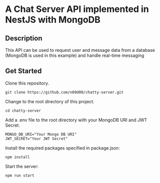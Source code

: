 # A Chat Server API implemented in NestJS with MongoDB

## Description

This API can be used to request user and message data from a database (MongoDB is used in this example)
and handle real-time messaging


## Get Started

Clone this repository.
```
git clone https://github.com/n09d00/chatty-server.git
```

Change to the root directory of this project.
```
cd chatty-server
```

Add a .env file to the root directory with your MongoDB URI and JWT Secret.
```
MONGO_DB_URI="Your Mongo DB URI"
JWT_SECRET="Your JWT Secret"
```

Install the required packages specified in package.json:
```
npm install
```

Start the server:
```
npm run start
```


